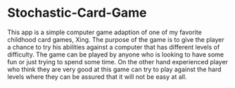 # Stochastic-Card-Game
This app is a simple computer game adaption of one of my favorite childhood card games, Xing. The purpose of the game is to give the player a chance to try his abilities against a computer that has different levels of difficulty. The game can be played by anyone who is looking to have some fun or just trying to spend some time. On the other hand experienced player who think they are very good at this game can try to play against the hard levels where they can be assured that it will not be easy at all.
